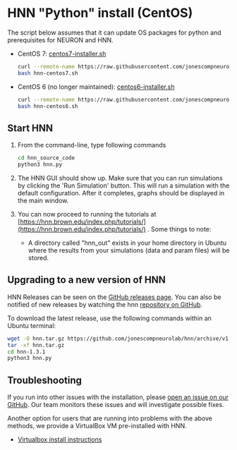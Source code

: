 # HNN "Python" install (CentOS)

The script below assumes that it can update OS packages for python and prerequisites for NEURON and HNN.

* CentOS 7: [centos7-installer.sh](centos7-installer.sh)

    ```bash
    curl --remote-name https://raw.githubusercontent.com/jonescompneurolab/hnn/master/installer/ubuntu/hnn-centos-7.sh
    bash hnn-centos7.sh
    ```

* CentOS 6 (no longer maintained): [centos6-installer.sh](centos6-installer.sh)

    ```bash
    curl --remote-name https://raw.githubusercontent.com/jonescompneurolab/hnn/master/installer/ubuntu/hnn-centos-6.sh
    bash hnn-centos6.sh
    ```

## Start HNN

1. From the command-line, type following commands

    ```bash
    cd hnn_source_code
    python3 hnn.py
    ```

2. The HNN GUI should show up. Make sure that you can run simulations by clicking the 'Run Simulation' button. This will run a simulation with the default configuration. After it completes, graphs should be displayed in the main window.

3. You can now proceed to running the tutorials at [https://hnn.brown.edu/index.php/tutorials/](https://hnn.brown.edu/index.php/tutorials/) . Some things to note:

    * A directory called "hnn_out" exists in your home directory in Ubuntu where the results from your simulations (data and param files) will be stored.

## Upgrading to a new version of HNN

HNN Releases can be seen on the [GitHub releases page](https://github.com/jonescompneurolab/hnn/releases/). You can also be notified of new releases by watching the hnn [repository on GitHub](https://github.com/jonescompneurolab/hnn/).

To download the latest release, use the following commands within an Ubuntu terminal:

```bash
wget -O hnn.tar.gz https://github.com/jonescompneurolab/hnn/archive/v1.3.1.tar.gz
tar -xf hnn.tar.gz
cd hnn-1.3.1
python3 hnn.py
```

## Troubleshooting

If you run into other issues with the installation, please [open an issue on our GitHub](https://github.com/jonescompneurolab/hnn/issues). Our team monitors these issues and will investigate possible fixes.

Another option for users that are running into problems with the above methods, we provide a VirtualBox VM pre-installed with HNN.

* [Virtualbox install instructions](../virtualbox/README.md)
